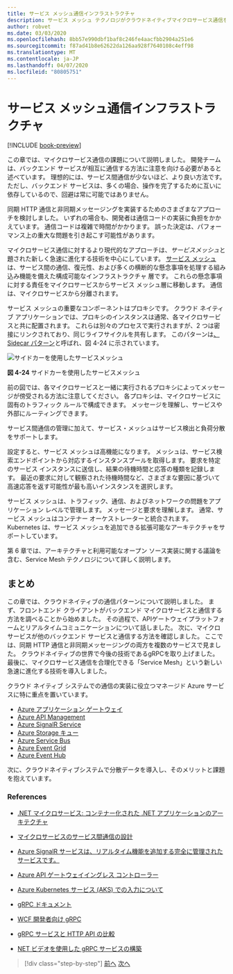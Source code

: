 ```yaml
---
title: サービス メッシュ通信インフラストラクチャ
description: サービス メッシュ テクノロジがクラウドネイティブマイクロサービス通信を効率化する方法を学習する
author: robvet
ms.date: 03/03/2020
ms.openlocfilehash: 8bb57e990dbf1baf8c246fe4aacfbb2904a251e6
ms.sourcegitcommit: f87ad41b8e62622da126aa928f7640108c4eff98
ms.translationtype: MT
ms.contentlocale: ja-JP
ms.lasthandoff: 04/07/2020
ms.locfileid: "80805751"
---
```

# <a name="service-mesh-communication-infrastructure"></a>サービス メッシュ通信インフラストラクチャ

[!INCLUDE [book-preview](../../../includes/book-preview.md)]

この章では、マイクロサービス通信の課題について説明しました。 開発チームは、バックエンド サービスが相互に通信する方法に注意を向ける必要があると述べています。 理想的には、サービス間通信が少ないほど、より良い方法です。 ただし、バックエンド サービスは、多くの場合、操作を完了するために互いに依存しているので、回避は常に可能ではありません。

同期 HTTP 通信と非同期メッセージングを実装するためのさまざまなアプローチを検討しました。 いずれの場合も、開発者は通信コードの実装に負担をかかえています。 通信コードは複雑で時間がかかります。 誤った決定は、パフォーマンス上の重大な問題を引き起こす可能性があります。

マイクロサービス通信に対するより現代的なアプローチは、*サービスメッシュ*と題された新しく急速に進化する技術を中心にしています。 [サービス メッシュ](https://www.nginx.com/blog/what-is-a-service-mesh/)は、サービス間の通信、復元性、および多くの横断的な懸念事項を処理する組み込み機能を備えた構成可能なインフラストラクチャ 層です。 これらの懸念事項に対する責任をマイクロサービスからサービス メッシュ層に移動します。 通信は、マイクロサービスから分離されます。

サービス メッシュの重要なコンポーネントはプロキシです。 クラウド ネイティブ アプリケーションでは、プロキシのインスタンスは通常、各マイクロサービスと共に配置されます。 これらは別々のプロセスで実行されますが、2 つは密接にリンクされており、同じライフサイクルを共有します。 このパターンは[、Sidecar パターン](https://docs.microsoft.com/azure/architecture/patterns/sidecar)と呼ばれ、図 4-24 に示されています。

![サイドカーを使用したサービスメッシュ](./media/service-mesh-with-side-car.png)

**図 4-24** サイドカーを使用したサービスメッシュ

前の図では、各マイクロサービスと一緒に実行されるプロキシによってメッセージが傍受される方法に注意してください。 各プロキシは、マイクロサービスに固有のトラフィック ルールで構成できます。 メッセージを理解し、サービスや外部にルーティングできます。

サービス間通信の管理に加えて、サービス・メッシュはサービス検出と負荷分散をサポートします。

設定すると、サービス メッシュは高機能になります。 メッシュは、サービス検索エンドポイントから対応するインスタンスプールを取得します。 要求を特定のサービス インスタンスに送信し、結果の待機時間と応答の種類を記録します。 最近の要求に対して観察された待機時間など、さまざまな要因に基づいて高速応答を返す可能性が最も高いインスタンスを選択します。

サービス メッシュは、トラフィック、通信、およびネットワークの問題をアプリケーション レベルで管理します。 メッセージと要求を理解します。 通常、サービス メッシュはコンテナー オーケストレーターと統合されます。 Kubernetes は、サービス メッシュを追加できる拡張可能なアーキテクチャをサポートしています。

第 6 章では、アーキテクチャと利用可能なオープン ソース実装に関する議論を含む、Service Mesh テクノロジについて詳しく説明します。

## <a name="summary"></a>まとめ

この章では、クラウドネイティブの通信パターンについて説明しました。 まず、フロントエンド クライアントがバックエンド マイクロサービスと通信する方法を調べることから始めました。 その過程で、APIゲートウェイプラットフォームとリアルタイムコミュニケーションについて話しました。 次に、マイクロサービスが他のバックエンド サービスと通信する方法を確認しました。 ここでは、同期 HTTP 通信と非同期メッセージングの両方を複数のサービスで見ました。 クラウドネイティブの世界で今後の技術であるgRPCを取り上げました。 最後に、マイクロサービス通信を合理化できる「Service Mesh」という新しい急速に進化する技術を導入しました。

クラウド ネイティブ システムでの通信の実装に役立つマネージド Azure サービスに特に重点を置いています。

- [Azure アプリケーション ゲートウェイ](https://docs.microsoft.com/azure/application-gateway/overview)
- [Azure API Management](https://azure.microsoft.com/services/api-management/)
- [Azure SignalR Service](https://azure.microsoft.com/services/signalr-service/)
- [Azure Storage キュー](https://docs.microsoft.com/azure/storage/queues/storage-queues-introduction)
- [Azure Service Bus](https://docs.microsoft.com/azure/service-bus-messaging/service-bus-messaging-overview)
- [Azure Event Grid](https://docs.microsoft.com/azure/event-grid/overview)
- [Azure Event Hub](https://azure.microsoft.com/services/event-hubs/)

次に、クラウドネイティブシステムで分散データを導入し、そのメリットと課題を抱えています。

### <a name="references"></a>References

- [.NET マイクロサービス: コンテナー化された .NET アプリケーションのアーキテクチャ](https://dotnet.microsoft.com/download/thank-you/microservices-architecture-ebook)

- [マイクロサービスのサービス間通信の設計](https://docs.microsoft.com/azure/architecture/microservices/design/interservice-communication)

- [Azure SignalR サービスは、リアルタイム機能を追加する完全に管理されたサービスです。](https://azure.microsoft.com/blog/azure-signalr-service-a-fully-managed-service-to-add-real-time-functionality/)

- [Azure API ゲートウェイイングレス コントローラー](https://azure.github.io/application-gateway-kubernetes-ingress/)

- [Azure Kubernetes サービス (AKS) での入力について](https://vincentlauzon.com/2018/10/10/about-ingress-in-azure-kubernetes-service-aks/)

- [gRPC ドキュメント](https://grpc.io/docs/guides/)

- [WCF 開発者向け gRPC](https://docs.microsoft.com/dotnet/architecture/grpc-for-wcf-developers/)

- [gRPC サービスと HTTP API の比較](https://docs.microsoft.com/aspnet/core/grpc/comparison?view=aspnetcore-3.0)

- [NET ビデオを使用した gRPC サービスの構築](https://channel9.msdn.com/Shows/The-Cloud-Native-Show/Building-Microservices-with-gRPC-and-NET)

>[!div class="step-by-step"]
>[前へ](grpc.md)
>[次へ](database-per-microservice.md)
